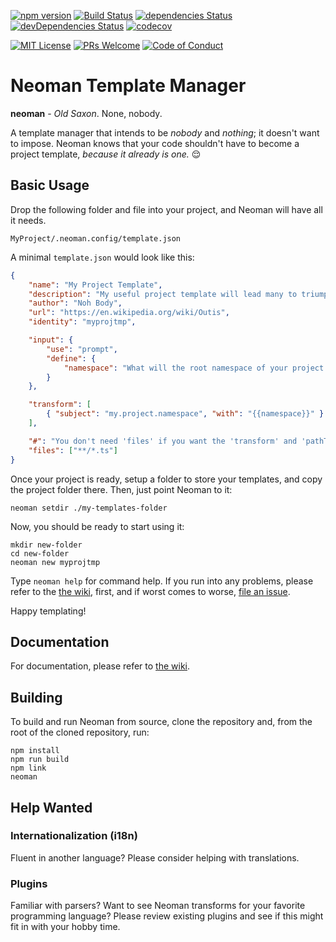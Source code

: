 [![npm version](https://badge.fury.io/js/neoman.svg)](https://badge.fury.io/js/neoman)
[![Build Status](https://travis-ci.org/yosplz/neoman.svg?branch=master)](https://travis-ci.org/yosplz/neoman)
[![dependencies Status](https://david-dm.org/yosplz/neoman/status.svg)](https://david-dm.org/yosplz/neoman)
[![devDependencies Status](https://david-dm.org/yosplz/neoman/dev-status.svg)](https://david-dm.org/yosplz/neoman?type=dev)
[![codecov](https://codecov.io/gh/yosplz/neoman/branch/master/graph/badge.svg)](https://codecov.io/gh/yosplz/neoman)

[![MIT License][license-badge]][LICENSE]
[![PRs Welcome][prs-badge]][prs]
[![Code of Conduct][coc-badge]][coc]

# Neoman Template Manager

**neoman** - _Old Saxon_. None, nobody.

A template manager that intends to be _nobody_ and _nothing_; it doesn't want to impose. Neoman knows that your code shouldn't have to become a project template, _because it already is one._ :relieved:

## Basic Usage

Drop the following folder and file into your project, and Neoman will have all it needs.

`MyProject/.neoman.config/template.json`

A minimal `template.json` would look like this:

```json
{
    "name": "My Project Template",
    "description": "My useful project template will lead many to triumph.",
    "author": "Noh Body",
    "url": "https://en.wikipedia.org/wiki/Outis",
    "identity": "myprojtmp",

    "input": {
        "use": "prompt",
        "define": {
            "namespace": "What will the root namespace of your project be?"
        }
    },

    "transform": [
        { "subject": "my.project.namespace", "with": "{{namespace}}" }
    ],

    "#": "You don't need 'files' if you want the 'transform' and 'pathTransform' sections to apply to all files",
    "files": ["**/*.ts"]
}
```

Once your project is ready, setup a folder to store your templates, and copy the project folder there. Then, just point Neoman to it:

```
neoman setdir ./my-templates-folder
```

Now, you should be ready to start using it:

```
mkdir new-folder
cd new-folder
neoman new myprojtmp
```

Type `neoman help` for command help. If you run into any problems, please refer to the [the wiki](https://github.com/cdibbs/neoman/wiki), first, and if worst comes to worse, [file an issue](https://github.com/cdibbs/neoman/issues).

Happy templating!

## Documentation

For documentation, please refer to [the wiki](https://github.com/cdibbs/neoman/wiki).

## Building

To build and run Neoman from source, clone the repository and, from the root of the cloned repository, run:

```
npm install
npm run build
npm link
neoman
```

## Help Wanted

### Internationalization (i18n)

Fluent in another language? Please consider helping with translations.

### Plugins

Familiar with parsers? Want to see Neoman transforms for your favorite programming language? Please
review existing plugins and see if this might fit in with your hobby time.

[license-badge]: https://img.shields.io/badge/license-MIT-blue.svg
[LICENSE]: https://github.com/yosplz/neoman/blob/master/LICENSE
[prs-badge]: https://img.shields.io/badge/PRs-welcome-brightgreen.svg?style=flat-square
[prs]: http://makeapullrequest.com
[coc-badge]: https://img.shields.io/badge/code%20of-conduct-ff69b4.svg?style=flat-square
[coc]: https://github.com/yosplz/neoman/blob/master/other/code_of_conduct.md
